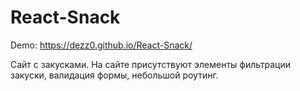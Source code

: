 # React-Snack
Demo: https://dezz0.github.io/React-Snack/


Cайт с закусками. На сайте присутствуют элементы фильтрации закуски, валидация формы, небольшой роутинг.
